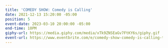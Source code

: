 ```yaml
---
title: 'COMEDY SHOW: Comedy is Calling'
date: 2021-12-13 15:20:00 -05:00
position: 5
event-date: 2023-03-10 20:00:00 -05:00
end-time: 10PM
giphy-url: https://media.giphy.com/media/xTk9ZNSEaGv7FtKY6s/giphy.gif
event-url: https://www.eventbrite.com/e/comedy-show-comedy-is-calling-tickets-559034807157
---
```


